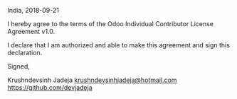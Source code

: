 India, 2018-09-21

I hereby agree to the terms of the Odoo Individual Contributor License
Agreement v1.0.

I declare that I am authorized and able to make this agreement and sign this
declaration.

Signed,

Krushndevsinh Jadeja krushndevsinhjadeja@hotmail.com https://github.com/devjadeja
